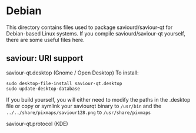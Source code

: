 
Debian
====================
This directory contains files used to package saviourd/saviour-qt
for Debian-based Linux systems. If you compile saviourd/saviour-qt yourself, there are some useful files here.

## saviour: URI support ##


saviour-qt.desktop  (Gnome / Open Desktop)
To install:

	sudo desktop-file-install saviour-qt.desktop
	sudo update-desktop-database

If you build yourself, you will either need to modify the paths in
the .desktop file or copy or symlink your saviourqt binary to `/usr/bin`
and the `../../share/pixmaps/saviour128.png` to `/usr/share/pixmaps`

saviour-qt.protocol (KDE)

